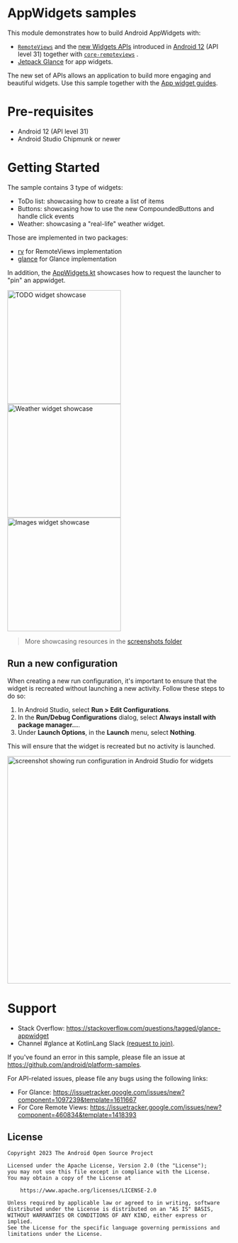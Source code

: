 # AppWidgets samples

This module demonstrates how to build Android AppWidgets with:

* [`RemoteViews`](https://developer.android.com/reference/android/widget/RemoteViews)
  and the [new Widgets APIs](https://developer.android.com/about/versions/12/features/widgets)
  introduced in [Android 12](https://developer.android.com/studio/releases/platforms#12)
  (API level 31) together with
  [`core-remoteviews`](https://developer.android.com/jetpack/androidx/releases/core)
  .
* [Jetpack Glance](https://developer.android.com/jetpack/androidx/releases/glance) for app widgets.

The new set of APIs allows an application to build more engaging and beautiful widgets. Use this
sample together with the
[App widget guides](https://developer.android.com/guide/topics/appwidgets/overview).

# Pre-requisites

* Android 12 (API level 31)
* Android Studio Chipmunk or newer

# Getting Started

The sample contains 3 type of widgets:

- ToDo list: showcasing how to create a list of items
- Buttons: showcasing how to use the new CompoundedButtons and handle click events
- Weather: showcasing a "real-life" weather widget.

Those are implemented in two packages:

- [rv](src/main/java/com/example/platform/ui/appwidgets/rv) for RemoteViews implementation
- [glance](src/main/java/com/example/platform/ui/appwidgets/glance) for Glance implementation

In addition, the [AppWidgets.kt](src/main/java/com/example/platform/ui/appwidgets/AppWidgets.kt)
showcases how to request the launcher to "pin" an appwidget.

<img src="screenshots/todo-gif.gif" width="256px"
alt="TODO widget showcase"
title="Showcase of the TODO widget implementation" />
<img src="screenshots/weather-gif.gif" width="256px"
alt="Weather widget showcase"
title="Showcase of the Weather widget implementation" />
<img src="screenshots/images-gif.gif" width="256px"
alt="Images widget showcase"
title="Showcase of the Images widget implementation" />

> More showcasing resources in the [screenshots folder](screenshots)

## Run a new configuration

When creating a new run configuration, it's important to ensure that the widget is recreated without
launching a new activity. Follow these steps to do so:

1. In Android Studio, select **Run > Edit Configurations**.
2. In the **Run/Debug Configurations** dialog, select **Always install with package manager...**.
3. Under **Launch Options**, in the **Launch** menu, select **Nothing**.

This will ensure that the widget is recreated but no activity is launched.

<img src="screenshots/run-widget-config.png" width="512px"
alt="screenshot showing run configuration in Android Studio for widgets"
title="screenshot showing run configuration in Android Studio for widgets" />

# Support

- Stack Overflow: https://stackoverflow.com/questions/tagged/glance-appwidget
- Channel #glance at KotlinLang
  Slack [(request to join)](https://surveys.jetbrains.com/s3/kotlin-slack-sign-up).

If you've found an error in this sample, please file an issue at https://github.com/android/platform-samples.

For API-related issues, please file any bugs using the following links:

- For Glance: https://issuetracker.google.com/issues/new?component=1097239&template=1611667
- For Core Remote Views: https://issuetracker.google.com/issues/new?component=460834&template=1418393

## License

```
Copyright 2023 The Android Open Source Project
 
Licensed under the Apache License, Version 2.0 (the "License");
you may not use this file except in compliance with the License.
You may obtain a copy of the License at

    https://www.apache.org/licenses/LICENSE-2.0

Unless required by applicable law or agreed to in writing, software
distributed under the License is distributed on an "AS IS" BASIS,
WITHOUT WARRANTIES OR CONDITIONS OF ANY KIND, either express or implied.
See the License for the specific language governing permissions and
limitations under the License.
```